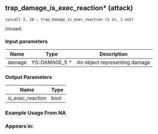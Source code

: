 ## trap_damage_is_exec_reaction* (attack)

`syscall 2, 16 ; trap_damage_is_exec_reaction (1 in, 1 out)`

Unused.

### Input parameters
| Name | Type | Description
|------|------|------------
| damage   | YS::DAMAGE_5 *   | An object representing damage


### Output Parameters
| Name | Type
|------|-----
| is_exec_reaction   | bool   
### Example Usage From NA



### Appears in:



